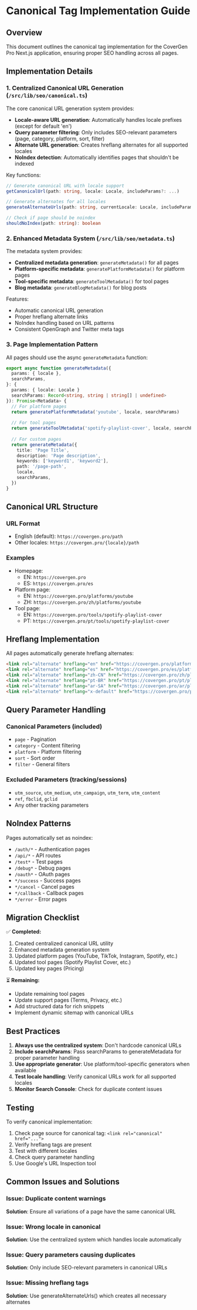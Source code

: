 # Canonical Tag Implementation Guide

## Overview
This document outlines the canonical tag implementation for the CoverGen Pro Next.js application, ensuring proper SEO handling across all pages.

## Implementation Details

### 1. Centralized Canonical URL Generation (`/src/lib/seo/canonical.ts`)

The core canonical URL generation system provides:

- **Locale-aware URL generation**: Automatically handles locale prefixes (except for default 'en')
- **Query parameter filtering**: Only includes SEO-relevant parameters (page, category, platform, sort, filter)
- **Alternate URL generation**: Creates hreflang alternates for all supported locales
- **NoIndex detection**: Automatically identifies pages that shouldn't be indexed

Key functions:
```typescript
// Generate canonical URL with locale support
getCanonicalUrl(path: string, locale: Locale, includeParams?: ...)

// Generate alternates for all locales
generateAlternateUrls(path: string, currentLocale: Locale, includeParams?: ...)

// Check if page should be noindex
shouldNoIndex(path: string): boolean
```

### 2. Enhanced Metadata System (`/src/lib/seo/metadata.ts`)

The metadata system provides:

- **Centralized metadata generation**: `generateMetadata()` for all pages
- **Platform-specific metadata**: `generatePlatformMetadata()` for platform pages
- **Tool-specific metadata**: `generateToolMetadata()` for tool pages
- **Blog metadata**: `generateBlogMetadata()` for blog posts

Features:
- Automatic canonical URL generation
- Proper hreflang alternate links
- NoIndex handling based on URL patterns
- Consistent OpenGraph and Twitter meta tags

### 3. Page Implementation Pattern

All pages should use the async `generateMetadata` function:

```typescript
export async function generateMetadata({
  params: { locale },
  searchParams,
}: {
  params: { locale: Locale }
  searchParams: Record<string, string | string[] | undefined>
}): Promise<Metadata> {
  // For platform pages
  return generatePlatformMetadata('youtube', locale, searchParams)
  
  // For tool pages
  return generateToolMetadata('spotify-playlist-cover', locale, searchParams)
  
  // For custom pages
  return generateMetadata({
    title: 'Page Title',
    description: 'Page description',
    keywords: ['keyword1', 'keyword2'],
    path: '/page-path',
    locale,
    searchParams,
  })
}
```

## Canonical URL Structure

### URL Format
- English (default): `https://covergen.pro/path`
- Other locales: `https://covergen.pro/{locale}/path`

### Examples
- Homepage: 
  - EN: `https://covergen.pro`
  - ES: `https://covergen.pro/es`
- Platform page:
  - EN: `https://covergen.pro/platforms/youtube`
  - ZH: `https://covergen.pro/zh/platforms/youtube`
- Tool page:
  - EN: `https://covergen.pro/tools/spotify-playlist-cover`
  - PT: `https://covergen.pro/pt/tools/spotify-playlist-cover`

## Hreflang Implementation

All pages automatically generate hreflang alternates:

```html
<link rel="alternate" hreflang="en" href="https://covergen.pro/platforms/youtube" />
<link rel="alternate" hreflang="es" href="https://covergen.pro/es/platforms/youtube" />
<link rel="alternate" hreflang="zh-CN" href="https://covergen.pro/zh/platforms/youtube" />
<link rel="alternate" hreflang="pt-BR" href="https://covergen.pro/pt/platforms/youtube" />
<link rel="alternate" hreflang="ar-SA" href="https://covergen.pro/ar/platforms/youtube" />
<link rel="alternate" hreflang="x-default" href="https://covergen.pro/platforms/youtube" />
```

## Query Parameter Handling

### Canonical Parameters (included)
- `page` - Pagination
- `category` - Content filtering
- `platform` - Platform filtering
- `sort` - Sort order
- `filter` - General filters

### Excluded Parameters (tracking/sessions)
- `utm_source`, `utm_medium`, `utm_campaign`, `utm_term`, `utm_content`
- `ref`, `fbclid`, `gclid`
- Any other tracking parameters

## NoIndex Patterns

Pages automatically set as noindex:
- `/auth/*` - Authentication pages
- `/api/*` - API routes
- `/test*` - Test pages
- `/debug*` - Debug pages
- `/oauth*` - OAuth pages
- `*/success` - Success pages
- `*/cancel` - Cancel pages
- `*/callback` - Callback pages
- `*/error` - Error pages

## Migration Checklist

✅ **Completed:**
1. Created centralized canonical URL utility
2. Enhanced metadata generation system
3. Updated platform pages (YouTube, TikTok, Instagram, Spotify, etc.)
4. Updated tool pages (Spotify Playlist Cover, etc.)
5. Updated key pages (Pricing)

⏳ **Remaining:**
- Update remaining tool pages
- Update support pages (Terms, Privacy, etc.)
- Add structured data for rich snippets
- Implement dynamic sitemap with canonical URLs

## Best Practices

1. **Always use the centralized system**: Don't hardcode canonical URLs
2. **Include searchParams**: Pass searchParams to generateMetadata for proper parameter handling
3. **Use appropriate generator**: Use platform/tool-specific generators when available
4. **Test locale handling**: Verify canonical URLs work for all supported locales
5. **Monitor Search Console**: Check for duplicate content issues

## Testing

To verify canonical implementation:

1. Check page source for canonical tag: `<link rel="canonical" href="...">`
2. Verify hreflang tags are present
3. Test with different locales
4. Check query parameter handling
5. Use Google's URL Inspection tool

## Common Issues and Solutions

### Issue: Duplicate content warnings
**Solution**: Ensure all variations of a page have the same canonical URL

### Issue: Wrong locale in canonical
**Solution**: Use the centralized system which handles locale automatically

### Issue: Query parameters causing duplicates
**Solution**: Only include SEO-relevant parameters in canonical URLs

### Issue: Missing hreflang tags
**Solution**: Use generateAlternateUrls() which creates all necessary alternates